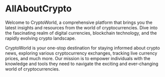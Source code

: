 # AllAboutCrypto

Welcome to CryptoWorld, a comprehensive platform that brings you the latest insights and resources from the world of cryptocurrencies. Dive into the fascinating realm of digital currencies, blockchain technology, and the rapidly evolving crypto landscape.

CryptoWorld is your one-stop destination for staying informed about crypto news, exploring various cryptocurrency exchanges, tracking live currency prices, and much more. Our mission is to empower individuals with the knowledge and tools they need to navigate the exciting and ever-changing world of cryptocurrencies.
